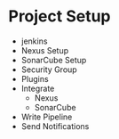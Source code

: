 # Project Setup

- jenkins
- Nexus Setup
- SonarCube Setup
- Security Group
- Plugins
- Integrate
   - Nexus
   - SonarCube
- Write Pipeline
- Send Notifications
